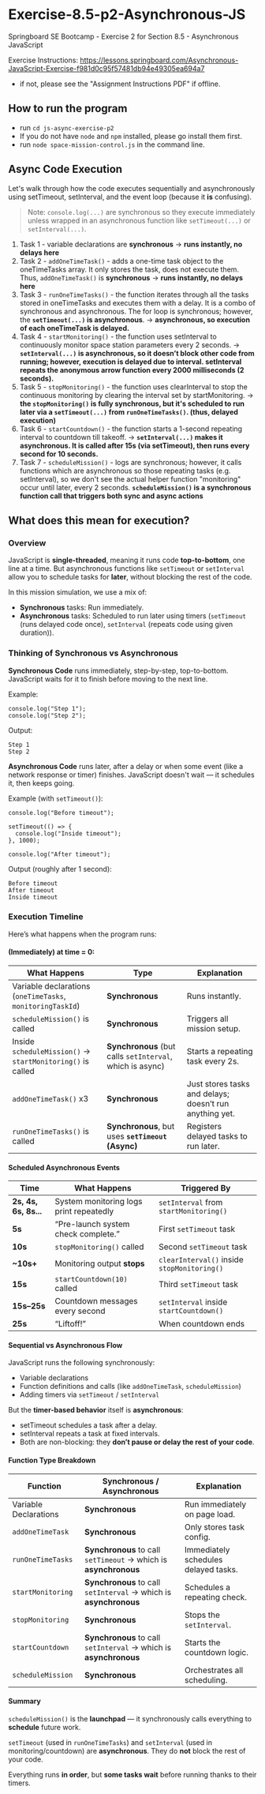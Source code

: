 # Exercise-8.5-p2-Asynchronous-JS

Springboard SE Bootcamp - Exercise 2 for Section 8.5 - Asynchronous JavaScript

Exercise Instructions: https://lessons.springboard.com/Asynchronous-JavaScript-Exercise-f981d0c95f57481db94e49305ea694a7

- if not, please see the "Assignment Instructions PDF" if offline.

## How to run the program

- run `cd js-async-exercise-p2`
- If you do not have `node` and `npm` installed, please go install them first.
- run `node space-mission-control.js` in the command line.

## Async Code Execution

Let's walk through how the code executes sequentially and asynchronously using setTimeout, setInterval, and the event loop (because it **is** confusing).

> Note: `console.log(...)` are synchronous so they execute immediately unless wrapped in an asynchronous function like `setTimeout(...)` or `setInterval(...)`.

1. Task 1 - variable declarations are **synchronous** → **runs instantly, no delays here**
2. Task 2 - `addOneTimeTask()` - adds a one-time task object to the oneTimeTasks array. It only stores the task, does not execute them. Thus, `addOneTimeTask()` is **synchronous** → **runs instantly, no delays here**
3. Task 3 - `runOneTimeTasks()` - the function iterates through all the tasks stored in oneTimeTasks and executes them with a delay. It is a combo of synchronous and asynchronous. The for loop is synchronous; however, the **`setTimeout(...)` is asynchronous**. → **asynchronous, so execution of each oneTimeTask is delayed.**
4. Task 4 - `startMonitoring()` - the function uses setInterval to continuously monitor space station parameters every 2 seconds. → **`setInterval(...)` is asynchronous, so it doesn’t block other code from running; however, execution is delayed due to interval. setInterval repeats the anonymous arrow function every 2000 milliseconds (2 seconds).**
5. Task 5 - `stopMonitoring()` - the function uses clearInterval to stop the continuous monitoring by clearing the interval set by startMonitoring. → **the `stopMonitoring()` is fully synchronous, but it's scheduled to run later via a `setTimeout(...)` from `runOneTimeTasks()`. (thus, delayed execution)**
6. Task 6 - `startCountdown()` - the function starts a 1-second repeating interval to countdown till takeoff. → **`setInterval(...)` makes it asynchronous. It is called after 15s (via setTimeout), then runs every second for 10 seconds.**
7. Task 7 - `scheduleMission()` - logs are synchronous; however, it calls functions which are asynchronous so those repeating tasks (e.g. setInterval), so we don't see the actual helper function "monitoring" occur until later, every 2 seconds. **`scheduleMission()` is a synchronous function call that triggers both sync and async actions**

## What does this mean for execution?

### Overview

JavaScript is **single-threaded**, meaning it runs code **top-to-bottom**, one line at a time. But asynchronous functions like `setTimeout` or `setInterval` allow you to schedule tasks for **later**, without blocking the rest of the code.

In this mission simulation, we use a mix of:

- **Synchronous** tasks: Run immediately.
- **Asynchronous** tasks: Scheduled to run later using timers (`setTimeout` (runs delayed code once), `setInterval` (repeats code using given duration)).

### Thinking of Synchronous vs Asynchronous

**Synchronous Code** runs immediately, step-by-step, top-to-bottom. JavaScript waits for it to finish before moving to the next line.

Example:

```
console.log("Step 1");
console.log("Step 2");
```

Output:

```
Step 1
Step 2
```

**Asynchronous Code** runs later, after a delay or when some event (like a network response or timer) finishes. JavaScript doesn't wait — it schedules it, then keeps going.

Example (with `setTimeout()`):

```
console.log("Before timeout");

setTimeout(() => {
  console.log("Inside timeout");
}, 1000);

console.log("After timeout");
```

Output (roughly after 1 second):

```
Before timeout
After timeout
Inside timeout
```

### Execution Timeline

Here’s what happens when the program runs:

#### (Immediately) at time = 0:

| What Happens                                               | Type                                                      | Explanation                                             |
| ---------------------------------------------------------- | --------------------------------------------------------- | ------------------------------------------------------- |
| Variable declarations (`oneTimeTasks`, `monitoringTaskId`) | **Synchronous**                                           | Runs instantly.                                         |
| `scheduleMission()` is called                              | **Synchronous**                                           | Triggers all mission setup.                             |
| Inside `scheduleMission()` → `startMonitoring()` is called | **Synchronous** (but calls `setInterval`, which is async) | Starts a repeating task every 2s.                       |
| `addOneTimeTask()` x3                                      | **Synchronous**                                           | Just stores tasks and delays; doesn’t run anything yet. |
| `runOneTimeTasks()` is called                              | **Synchronous**, but uses **`setTimeout` (Async)**        | Registers delayed tasks to run later.                   |

#### Scheduled Asynchronous Events

| Time                  | What Happens                            | Triggered By                                |
| --------------------- | --------------------------------------- | ------------------------------------------- |
| **2s, 4s, 6s, 8s...** | System monitoring logs print repeatedly | `setInterval` from `startMonitoring()`      |
| **5s**                | “Pre-launch system check complete.”     | First `setTimeout` task                     |
| **10s**               | `stopMonitoring()` called               | Second `setTimeout` task                    |
| **\~10s+**            | Monitoring output **stops**             | `clearInterval()` inside `stopMonitoring()` |
| **15s**               | `startCountdown(10)` called             | Third `setTimeout` task                     |
| **15s–25s**           | Countdown messages every second         | `setInterval` inside `startCountdown()`     |
| **25s**               | “Liftoff!”                              | When countdown ends                         |

#### Sequential vs Asynchronous Flow

JavaScript runs the following synchronously:

- Variable declarations
- Function definitions and calls (like `addOneTimeTask`, `scheduleMission`)
- Adding timers via `setTimeout` / `setInterval`

But the **timer-based behavior** itself is **asynchronous**:

- setTimeout schedules a task after a delay.
- setInterval repeats a task at fixed intervals.
- Both are non-blocking: they **don’t pause or delay the rest of your code**.

#### Function Type Breakdown

| Function              | Synchronous / Asynchronous                                        | Explanation                          |
| --------------------- | ----------------------------------------------------------------- | ------------------------------------ |
| Variable Declarations | **Synchronous**                                                   | Run immediately on page load.        |
| `addOneTimeTask`      | **Synchronous**                                                   | Only stores task config.             |
| `runOneTimeTasks`     | **Synchronous** to call `setTimeout` → which is **asynchronous**  | Immediately schedules delayed tasks. |
| `startMonitoring`     | **Synchronous** to call `setInterval` → which is **asynchronous** | Schedules a repeating check.         |
| `stopMonitoring`      | **Synchronous**                                                   | Stops the `setInterval`.             |
| `startCountdown`      | **Synchronous** to call `setInterval` → which is **asynchronous** | Starts the countdown logic.          |
| `scheduleMission`     | **Synchronous**                                                   | Orchestrates all scheduling.         |

#### Summary

`scheduleMission()` is the **launchpad** — it synchronously calls everything to **schedule** future work.

`setTimeout` (used in `runOneTimeTasks`) and `setInterval` (used in monitoring/countdown) are **asynchronous**. They do **not** block the rest of your code.

Everything runs **in order**, but **some tasks wait** before running thanks to their timers.
